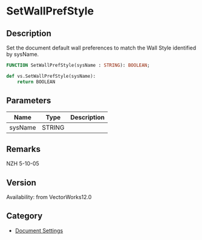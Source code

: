 # SetWallPrefStyle

## Description
Set the document default wall preferences to match the Wall Style identified by sysName.

```pascal
FUNCTION SetWallPrefStyle(sysName : STRING): BOOLEAN;
```

```python
def vs.SetWallPrefStyle(sysName):
    return BOOLEAN
```

## Parameters
|Name|Type|Description|
|---|---|---|
|sysName|STRING|   |

## Remarks
NZH 5-10-05

## Version
Availability: from VectorWorks12.0

## Category
* [Document Settings](../Categories/Document%20Settings.md)
